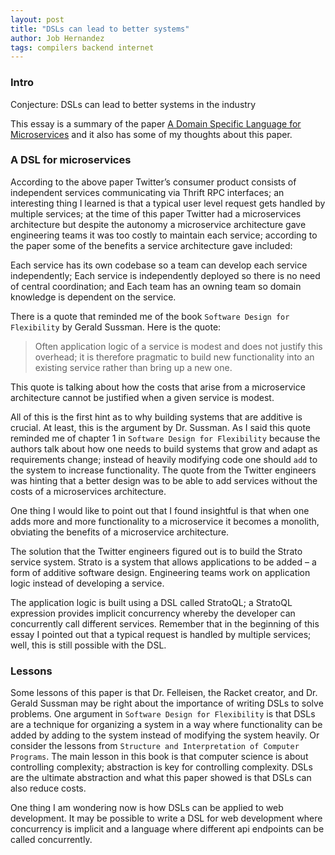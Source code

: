 ```yaml
---
layout: post
title: "DSLs can lead to better systems"
author: Job Hernandez
tags: compilers backend internet
---
```


### Intro
Conjecture: DSLs can lead to better systems in the industry

This essay is a summary of the paper [A Domain Specific Language for Microservices](https://drive.google.com/file/d/1aYupExDuAbUheDX4aycrxZDrc6stTcig/view) and it also has some of my thoughts about this paper.

### A DSL for microservices 
According to the above paper Twitter’s consumer product consists of independent services communicating via Thrift RPC interfaces; an interesting thing I learned is that a typical user level request gets handled by multiple services; at the time of this paper Twitter had a microservices architecture but despite the autonomy a microservice architecture gave engineering teams it was too costly to maintain each service; according to the paper some of the benefits a service architecture gave included:

Each service has its own codebase so a team can develop each service independently;
Each service is independently deployed so there is no need of central coordination; and
Each team has an owning team so domain knowledge is dependent on the service.

There is a quote that reminded me of the book `Software Design for Flexibility` by Gerald Sussman. Here is the quote:

> Often application logic of a service is modest and does not justify this overhead; it is therefore pragmatic to build new functionality into an existing service rather than bring up a new one.

This quote is talking about how the costs that arise from a microservice architecture cannot be justified when a given service is modest.

All of this is the first hint as to why building systems that are additive is crucial. At least, this is the argument by Dr. Sussman. As I said this quote reminded me of chapter 1 in `Software Design for Flexibility` because the authors talk about how one needs to build systems that grow and adapt as requirements change; instead of heavily modifying code one should `add` to the system to increase functionality. The quote from the Twitter engineers was hinting that a better design was to be able to add services without the costs of a microservices architecture.

One thing I would like to point out that I found insightful is that when one adds more and more functionality to a microservice it becomes a monolith, obviating the benefits of a microservice architecture.

The solution that the Twitter engineers figured out is to build the Strato service system. Strato is a system that allows applications to be added – a form of additive software design. Engineering teams work on application logic instead of developing a service. 

The application logic is built using a DSL called StratoQL; a StratoQL expression provides implicit concurrency whereby the developer can concurrently call different services. Remember that in the beginning of this essay I pointed out that a typical request is handled by multiple services; well, this is still possible with the DSL.

### Lessons
Some lessons of this paper is that Dr. Felleisen, the Racket creator, and Dr. Gerald Sussman may be right about the importance of writing DSLs to solve problems. One argument in `Software Design for Flexibility` is that DSLs are a technique for organizing a system in a way where functionality can be added by adding to the system instead of modifying the system heavily. Or consider the lessons from `Structure and Interpretation of Computer Programs`. The main lesson in this book is that computer science is about controlling complexity; abstraction is key for controlling complexity. DSLs are the ultimate abstraction and what this paper showed is that DSLs can also reduce costs.

One thing I am wondering now is how DSLs can be applied to web development. It may be possible to write a DSL for web development where concurrency is implicit and a language where different api endpoints can be called concurrently.
